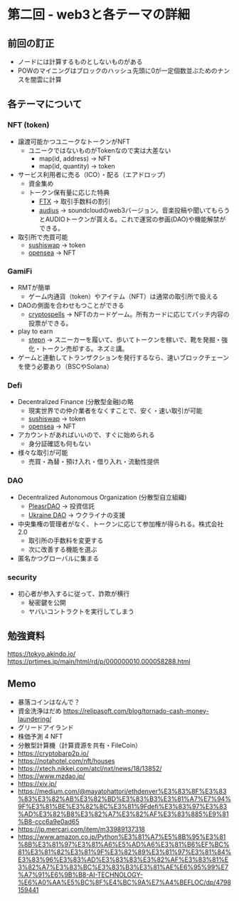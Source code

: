# 第二回 - web3と各テーマの詳細

## 前回の訂正

- ノードには計算するものとしないものがある
- POWのマイニングはブロックのハッシュ先頭に0が一定個数並ぶためのナンスを闇雲に計算

## 各テーマについて

### NFT (token)

- 譲渡可能かつユニークなトークンがNFT
  - ユニークではないものがTokenなので実は大差ない
    - map(id, address) -> NFT
    - map(id, quantity) -> token
- サービス利用者に売る（ICO）・配る（エアドロップ）
  - 資金集め
  - トークン保有量に応じた特典
    - [FTX](https://ftx.com/ftt) -> 取引手数料の割引
    - [audius](https://audius.co/) -> soundcloudのweb3バージョン。音楽投稿や聞いてもらうとAUDIOトークンが貰える。これで運営の参画(DAO)や機能解禁ができる。
- 取引所で売買可能
  - [sushiswap](https://www.sushi.com/swap) -> token
  - [opensea](https://opensea.io/) -> NFT

### GamiFi

- RMTが簡単
  - ゲーム内通貨（token）やアイテム（NFT）は通常の取引所で扱える
- DAOの側面を合わせもつことができる
  - [cryptospells](https://cryptospells.jp/) -> NFTのカードゲーム。所有カードに応じてパッチ内容の投票ができる。
- play to earn
  - [stepn](https://stepn.com/) -> スニーカーを履いて、歩いてトークンを稼いで、靴を発掘・強化・トークン売却する。ネズミ講。
- ゲームと連動してトランザクションを発行するなら、速いブロックチェーンを使う必要あり（BSCやSolana）

### Defi

- Decentralized Finance (分散型金融)の略
  - 現実世界での仲介業者をなくすことで、安く・速い取引が可能
  - [sushiswap](https://www.sushi.com/swap) -> token
  - [opensea](https://opensea.io/) -> NFT
- アカウントがあればいいので、すぐに始められる
  - 身分証確認も何もない
- 様々な取引が可能
  - 売買・為替・預け入れ・借り入れ・流動性提供

### DAO

- Decentralized Autonomous Organization (分散型自立組織)
  - [PleasrDAO](https://pleasr.org/) -> 投資信託
  - [Ukraine DAO](https://ukraine-dao.notion.site/Ukraine-DAO-Home-Page-3a0e63c6190b4796890dec5c72a94872) -> ウクライナの支援
- 中央集権の管理者がなく、トークンに応じて参加権が得られる。株式会社2.0
  - 取引所の手数料を変更する
  - 次に改善する機能を選ぶ
- 匿名かつグローバルに集まる

### security

- 初心者が参入するに従って、詐欺が横行
  - 秘密鍵を公開
  - ヤバいコントラクトを実行してしまう

## 勉強資料

<https://tokyo.akindo.io/>
<https://prtimes.jp/main/html/rd/p/000000010.000058288.html>

## Memo
- 暴落コインはなんで？
- 資金洗浄はだめ <https://relipasoft.com/blog/tornado-cash-money-laundering/>
- グリードアイランド
- 株価予測 4 NFT
- 分散型計算機（計算資源を共有・FileCoin）
- <https://cryptobarp2p.io/>
- <https://notahotel.com/nft/houses>
- <https://xtech.nikkei.com/atcl/nxt/news/18/13852/>
- <https://www.mzdao.jp/>
- <https://xiv.jp/>
- <https://medium.com/@mayatohattori/ethdenver%E3%83%8F%E3%83%83%E3%82%AB%E3%82%BD%E3%83%B3%E3%81%A7%E7%94%9F%E3%81%BE%E3%82%8C%E3%81%9Fdefi%E3%83%97%E3%83%AD%E3%82%B8%E3%82%A7%E3%82%AF%E3%83%885%E9%81%B8-ccc6a9e0ad65>
- <https://jp.mercari.com/item/m33989137318>
- <https://www.amazon.co.jp/Python%E3%81%A7%E5%8B%95%E3%81%8B%E3%81%97%E3%81%A6%E5%AD%A6%E3%81%B6%EF%BC%81%E3%81%82%E3%81%9F%E3%82%89%E3%81%97%E3%81%84%E3%83%96%E3%83%AD%E3%83%83%E3%82%AF%E3%83%81%E3%82%A7%E3%83%BC%E3%83%B3%E3%81%AE%E6%95%99%E7%A7%91%E6%9B%B8-AI-TECHNOLOGY-%E6%A0%AA%E5%BC%8F%E4%BC%9A%E7%A4%BEFLOC/dp/4798159441>

